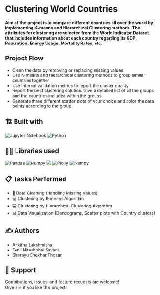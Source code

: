 # Clustering World Countries

#### Aim of the project is to compare different countries all over the world by implementing K-means and Hierarchical Clustering methods. The attributes for clustering are selected from the World Indicator Dataset that includes information about each country regarding its GDP, Population, Energy Usage, Mortality Rates, etc.

## Project Flow
* Clean the data by removing or replacing missing values
* Use K-means and Hierarchical clustering methods to group similar countries together
* Use Internal validation metrics to report the cluster quality
* Report the best clustering solution. Give a detailed list of all the groups and the countries included within the groups.
* Generate three different scatter plots of your choice and color the data points according to the group.

## 🏗️ Built with
![Jupyter Notebook](https://img.shields.io/badge/jupyter-%23FA0F00.svg?style=for-the-badge&logo=jupyter&logoColor=white)
![Python](https://img.shields.io/badge/python-3670A0?style=for-the-badge&logo=python&logoColor=ffdd54)

## 👩‍💻 Libraries used
![Pandas](https://img.shields.io/badge/Pandas-2C2D72?style=for-the-badge&logo=pandas&logoColor=white)
![Numpy](https://img.shields.io/badge/Numpy-777BB4?style=for-the-badge&logo=numpy&logoColor=white)
![](https://img.shields.io/badge/scikitlearn-F7931E.svg?style=for-the-badge&logo=scikit-learn&logoColor=white)
![Plotly](https://img.shields.io/badge/Plotly-3F4F75.svg?style=for-the-badge&logo=Plotly&logoColor=white)
![Numpy](https://img.shields.io/badge/Seaborn-777BB4?style=for-the-badge&logo=Seaborn&logoColor=white)

## 📋 Tasks Performed
* 🧹 Data Cleaning (Handling Missing Values)
* 💻 Clustering by K-means Algorithm 
* 💻 Clustering by Hierarchical Clustering Algorithm 
* 📊 Data Visualization (Dendograms, Scatter plots with Country clusters)

## ✍️ Authors
*   Ankitha Lakshmisha
*   Fenil Niteshbhai Savani
*   Sharayu Shekhar Thosar

## 🤝 Support

Contributions, issues, and feature requests are welcome!</br>
Give a ⭐️ if you like this project!
